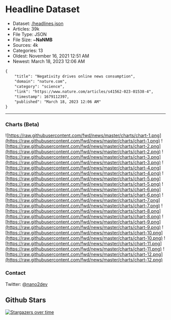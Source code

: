 # Headline Dataset

- Dataset: [/headlines.json](https://raw.githubusercontent.com/fwd/news/master/headlines.json) 
- Articles: 39k
- File Type: JSON
- File Size: ~**NaNMB**
- Sources: 4k
- Categories: 13
- Oldest: November 16, 2021 12:51 AM
- Newest: March 18, 2023 12:06 AM

```
{
    "title": "Negativity drives online news consumption",
    "domain": "nature.com",
    "category": "science",
    "link": "https://www.nature.com/articles/s41562-023-01538-4",
    "timestamp": 1679112397,
    "published": "March 18, 2023 12:06 AM"
}
```

---

### Charts (Beta)

![https://raw.githubusercontent.com/fwd/news/master/charts/chart-1.png](https://raw.githubusercontent.com/fwd/news/master/charts/chart-1.png)
![https://raw.githubusercontent.com/fwd/news/master/charts/chart-2.png](https://raw.githubusercontent.com/fwd/news/master/charts/chart-2.png)
![https://raw.githubusercontent.com/fwd/news/master/charts/chart-3.png](https://raw.githubusercontent.com/fwd/news/master/charts/chart-3.png)
![https://raw.githubusercontent.com/fwd/news/master/charts/chart-4.png](https://raw.githubusercontent.com/fwd/news/master/charts/chart-4.png)
![https://raw.githubusercontent.com/fwd/news/master/charts/chart-5.png](https://raw.githubusercontent.com/fwd/news/master/charts/chart-5.png)
![https://raw.githubusercontent.com/fwd/news/master/charts/chart-6.png](https://raw.githubusercontent.com/fwd/news/master/charts/chart-6.png)
![https://raw.githubusercontent.com/fwd/news/master/charts/chart-7.png](https://raw.githubusercontent.com/fwd/news/master/charts/chart-7.png)
![https://raw.githubusercontent.com/fwd/news/master/charts/chart-8.png](https://raw.githubusercontent.com/fwd/news/master/charts/chart-8.png)
![https://raw.githubusercontent.com/fwd/news/master/charts/chart-9.png](https://raw.githubusercontent.com/fwd/news/master/charts/chart-9.png)
![https://raw.githubusercontent.com/fwd/news/master/charts/chart-10.png](https://raw.githubusercontent.com/fwd/news/master/charts/chart-10.png)
![https://raw.githubusercontent.com/fwd/news/master/charts/chart-11.png](https://raw.githubusercontent.com/fwd/news/master/charts/chart-11.png)
![https://raw.githubusercontent.com/fwd/news/master/charts/chart-12.png](https://raw.githubusercontent.com/fwd/news/master/charts/chart-12.png)

### Contact 

Twitter: [@nano2dev](https://twitter.com/nano2dev)

## Github Stars

[![Stargazers over time](https://starchart.cc/fwd/news.svg)](https://starchart.cc/fwd/news)

